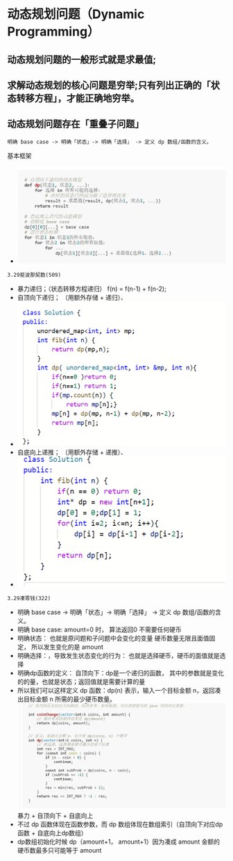 # 动态规划问题（Dynamic Programming）
## 动态规划问题的一般形式就是求最值;
## 求解动态规划的核心问题是穷举;只有列出正确的「状态转移方程」，才能正确地穷举。
## 动态规划问题存在「重叠子问题」
```
明确 base case -> 明确「状态」-> 明确「选择」 -> 定义 dp 数组/函数的含义。
```
基本框架
* ![avatar](fig/3.29DP.png)


```
3.29斐波那契数(509)
```
* 暴力递归；（状态转移方程递归）  f(n) = f(n-1) + f(n-2);
* 自顶向下递归； （用额外存储 +  递归）、
* ![avatar](fig/3.29Fib1.png)
* 自底向上递推； （用额外存储 +  递推）、
* ![avatar](fig/3.29Fib2.png)


```
3.29凑零钱(322)
```
* 明确 base case -> 明确「状态」-> 明确「选择」 -> 定义 dp 数组/函数的含义。
* 明确 base case: amount=0 时， 算法返回0 不需要任何硬币
* 明确状态： 也就是原问题和子问题中会变化的变量 硬币数量无限且面值固定， 所以发生变化的是 amount
* 明确选择：，导致发生状态变化的行为： 也就是选择硬币，硬币的面值就是选择
* 明确dp函数的定义： 自顶向下：dp是一个递归的函数， 其中的参数就是变化的的量，也就是状态；返回值就是需要计算的量
* 所以我们可以这样定义 dp 函数：dp(n) 表示，输入一个目标金额 n，返回凑出目标金额 n 所需的最少硬币数量。
![avatar](fig/凑零钱.png)
暴力 + 自顶向下 + 自底向上
* 不过 dp 函数体现在函数参数，而 dp 数组体现在数组索引（自顶向下对应dp函数 + 自底向上dp数组）
* dp数组初始化时候 dp（amount+1， amount+1）因为凑成 amount 金额的硬币数最多只可能等于 amount
